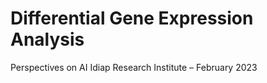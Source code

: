Differential Gene Expression Analysis
================
Perspectives on AI
Idiap Research Institute – February 2023
